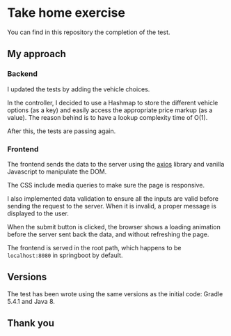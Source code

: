 # Take home exercise

You can find in this repository the completion of the test.

## My approach

### Backend

I updated the tests by adding the vehicle choices.

In the controller, I decided to use a Hashmap to store the different vehicle options (as a key) and easily access the appropriate price markup (as a value). The reason behind is to have a lookup complexity time of O(1).

After this, the tests are passing again.

### Frontend

The frontend sends the data to the server using the [axios](https://github.com/axios/axios) library and vanilla Javascript to manipulate the DOM. 

The CSS include media queries to make sure the page is responsive.

I also implemented data validation to ensure all the inputs are valid before sending the request to the server. When it is invalid, a proper message is displayed to the user.

When the submit button is clicked, the browser shows a loading animation before the server sent back the data, and without refreshing the page.

The frontend is served in the root path, which happens to be `localhost:8080` in springboot by default.

## Versions

The test has been wrote using the same versions as the initial code: Gradle 5.4.1 and Java 8.

## Thank you


